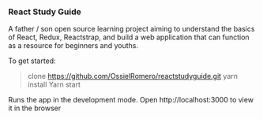 ### React Study Guide

A father / son open source learning project aiming to understand the basics of React, Redux, Reactstrap, and build a web application that can function as a resource for beginners and youths. 


To get started: 
>clone https://github.com/OssielRomero/reactstudyguide.git
>yarn install
>Yarn start

Runs the app in the development mode.
Open http://localhost:3000 to view it in the browser